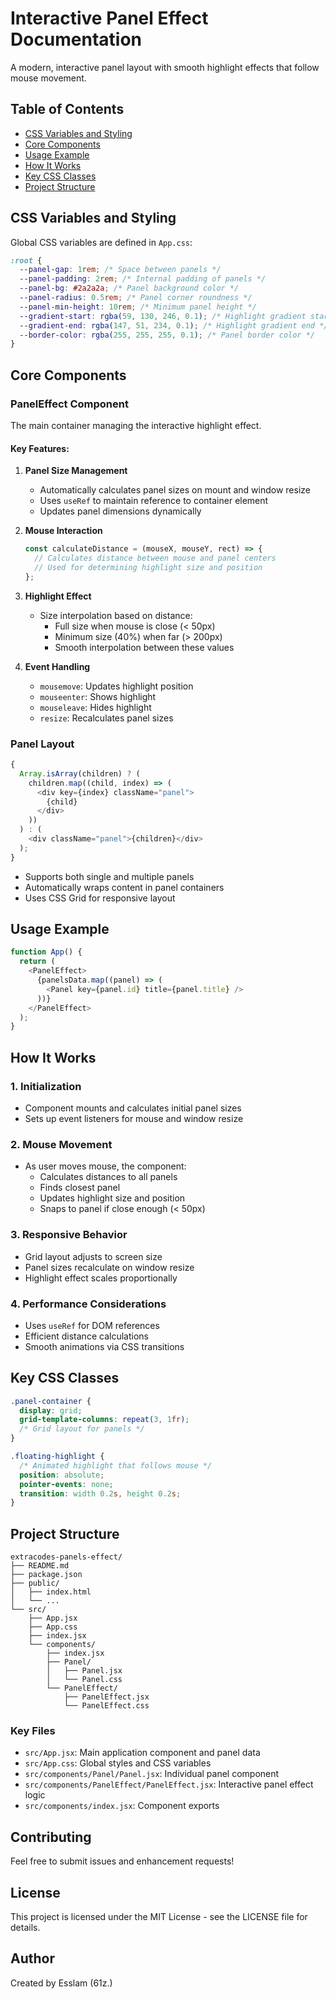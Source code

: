# Interactive Panel Effect Documentation

A modern, interactive panel layout with smooth highlight effects that follow mouse movement.

## Table of Contents

- [CSS Variables and Styling](#css-variables-and-styling)
- [Core Components](#core-components)
- [Usage Example](#usage-example)
- [How It Works](#how-it-works)
- [Key CSS Classes](#key-css-classes)
- [Project Structure](#project-structure)

## CSS Variables and Styling

Global CSS variables are defined in `App.css`:

```css
:root {
  --panel-gap: 1rem; /* Space between panels */
  --panel-padding: 2rem; /* Internal padding of panels */
  --panel-bg: #2a2a2a; /* Panel background color */
  --panel-radius: 0.5rem; /* Panel corner roundness */
  --panel-min-height: 10rem; /* Minimum panel height */
  --gradient-start: rgba(59, 130, 246, 0.1); /* Highlight gradient start */
  --gradient-end: rgba(147, 51, 234, 0.1); /* Highlight gradient end */
  --border-color: rgba(255, 255, 255, 0.1); /* Panel border color */
}
```

## Core Components

### PanelEffect Component

The main container managing the interactive highlight effect.

#### Key Features:

1. **Panel Size Management**

   - Automatically calculates panel sizes on mount and window resize
   - Uses `useRef` to maintain reference to container element
   - Updates panel dimensions dynamically

2. **Mouse Interaction**

   ```javascript
   const calculateDistance = (mouseX, mouseY, rect) => {
     // Calculates distance between mouse and panel centers
     // Used for determining highlight size and position
   };
   ```

3. **Highlight Effect**

   - Size interpolation based on distance:
     - Full size when mouse is close (< 50px)
     - Minimum size (40%) when far (> 200px)
     - Smooth interpolation between these values

4. **Event Handling**
   - `mousemove`: Updates highlight position
   - `mouseenter`: Shows highlight
   - `mouseleave`: Hides highlight
   - `resize`: Recalculates panel sizes

### Panel Layout

```javascript
{
  Array.isArray(children) ? (
    children.map((child, index) => (
      <div key={index} className="panel">
        {child}
      </div>
    ))
  ) : (
    <div className="panel">{children}</div>
  );
}
```

- Supports both single and multiple panels
- Automatically wraps content in panel containers
- Uses CSS Grid for responsive layout

## Usage Example

```javascript
function App() {
  return (
    <PanelEffect>
      {panelsData.map((panel) => (
        <Panel key={panel.id} title={panel.title} />
      ))}
    </PanelEffect>
  );
}
```

## How It Works

### 1. Initialization

- Component mounts and calculates initial panel sizes
- Sets up event listeners for mouse and window resize

### 2. Mouse Movement

- As user moves mouse, the component:
  - Calculates distances to all panels
  - Finds closest panel
  - Updates highlight size and position
  - Snaps to panel if close enough (< 50px)

### 3. Responsive Behavior

- Grid layout adjusts to screen size
- Panel sizes recalculate on window resize
- Highlight effect scales proportionally

### 4. Performance Considerations

- Uses `useRef` for DOM references
- Efficient distance calculations
- Smooth animations via CSS transitions

## Key CSS Classes

```css
.panel-container {
  display: grid;
  grid-template-columns: repeat(3, 1fr);
  /* Grid layout for panels */
}

.floating-highlight {
  /* Animated highlight that follows mouse */
  position: absolute;
  pointer-events: none;
  transition: width 0.2s, height 0.2s;
}
```

## Project Structure

```
extracodes-panels-effect/
├── README.md
├── package.json
├── public/
│   ├── index.html
│   └── ...
└── src/
    ├── App.jsx
    ├── App.css
    ├── index.jsx
    └── components/
        ├── index.jsx
        ├── Panel/
        │   ├── Panel.jsx
        │   └── Panel.css
        └── PanelEffect/
            ├── PanelEffect.jsx
            └── PanelEffect.css
```

### Key Files

- `src/App.jsx`: Main application component and panel data
- `src/App.css`: Global styles and CSS variables
- `src/components/Panel/Panel.jsx`: Individual panel component
- `src/components/PanelEffect/PanelEffect.jsx`: Interactive panel effect logic
- `src/components/index.jsx`: Component exports

## Contributing

Feel free to submit issues and enhancement requests!

## License

This project is licensed under the MIT License - see the LICENSE file for details.

## Author

Created by Esslam (61z.)
